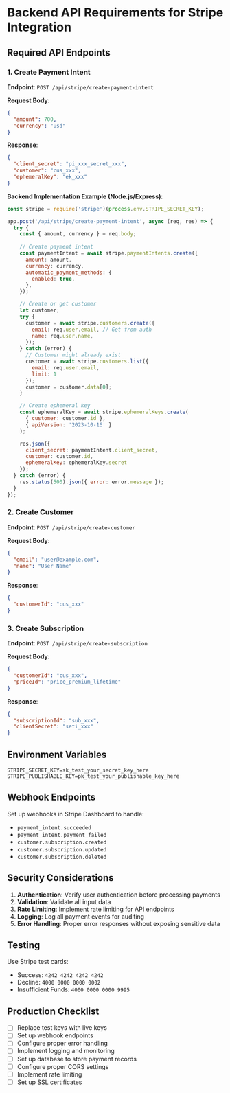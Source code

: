 # Backend API Requirements for Stripe Integration

## Required API Endpoints

### 1. Create Payment Intent
**Endpoint**: `POST /api/stripe/create-payment-intent`

**Request Body**:
```json
{
  "amount": 700,
  "currency": "usd"
}
```

**Response**:
```json
{
  "client_secret": "pi_xxx_secret_xxx",
  "customer": "cus_xxx",
  "ephemeralKey": "ek_xxx"
}
```

**Backend Implementation Example (Node.js/Express)**:
```javascript
const stripe = require('stripe')(process.env.STRIPE_SECRET_KEY);

app.post('/api/stripe/create-payment-intent', async (req, res) => {
  try {
    const { amount, currency } = req.body;
    
    // Create payment intent
    const paymentIntent = await stripe.paymentIntents.create({
      amount: amount,
      currency: currency,
      automatic_payment_methods: {
        enabled: true,
      },
    });

    // Create or get customer
    let customer;
    try {
      customer = await stripe.customers.create({
        email: req.user.email, // Get from auth
        name: req.user.name,
      });
    } catch (error) {
      // Customer might already exist
      customer = await stripe.customers.list({
        email: req.user.email,
        limit: 1
      });
      customer = customer.data[0];
    }

    // Create ephemeral key
    const ephemeralKey = await stripe.ephemeralKeys.create(
      { customer: customer.id },
      { apiVersion: '2023-10-16' }
    );

    res.json({
      client_secret: paymentIntent.client_secret,
      customer: customer.id,
      ephemeralKey: ephemeralKey.secret
    });
  } catch (error) {
    res.status(500).json({ error: error.message });
  }
});
```

### 2. Create Customer
**Endpoint**: `POST /api/stripe/create-customer`

**Request Body**:
```json
{
  "email": "user@example.com",
  "name": "User Name"
}
```

**Response**:
```json
{
  "customerId": "cus_xxx"
}
```

### 3. Create Subscription
**Endpoint**: `POST /api/stripe/create-subscription`

**Request Body**:
```json
{
  "customerId": "cus_xxx",
  "priceId": "price_premium_lifetime"
}
```

**Response**:
```json
{
  "subscriptionId": "sub_xxx",
  "clientSecret": "seti_xxx"
}
```

## Environment Variables

```env
STRIPE_SECRET_KEY=sk_test_your_secret_key_here
STRIPE_PUBLISHABLE_KEY=pk_test_your_publishable_key_here
```

## Webhook Endpoints

Set up webhooks in Stripe Dashboard to handle:
- `payment_intent.succeeded`
- `payment_intent.payment_failed`
- `customer.subscription.created`
- `customer.subscription.updated`
- `customer.subscription.deleted`

## Security Considerations

1. **Authentication**: Verify user authentication before processing payments
2. **Validation**: Validate all input data
3. **Rate Limiting**: Implement rate limiting for API endpoints
4. **Logging**: Log all payment events for auditing
5. **Error Handling**: Proper error responses without exposing sensitive data

## Testing

Use Stripe test cards:
- Success: `4242 4242 4242 4242`
- Decline: `4000 0000 0000 0002`
- Insufficient Funds: `4000 0000 0000 9995`

## Production Checklist

- [ ] Replace test keys with live keys
- [ ] Set up webhook endpoints
- [ ] Configure proper error handling
- [ ] Implement logging and monitoring
- [ ] Set up database to store payment records
- [ ] Configure proper CORS settings
- [ ] Implement rate limiting
- [ ] Set up SSL certificates

